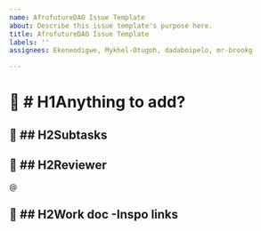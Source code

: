 ```yaml
---
name: AfrofutureDAO Issue Template
about: Describe this issue template's purpose here.
title: AfrofutureDAO Issue Template
labels: ''
assignees: Ekeneodigwe, Mykhel-Otugoh, dadaboipelo, mr-brookg

---
```


🤔 # H1Anything to add?
===========================================================================


 📝 ## H2Subtasks
-----------------------------------------------------------------------------------------------------


📄  ## H2Reviewer
-----------------------------------------------------------------------------------------------------
@


🔗 ## H2Work doc -Inspo links
-----------------------------------------------------------------------------------------------------
